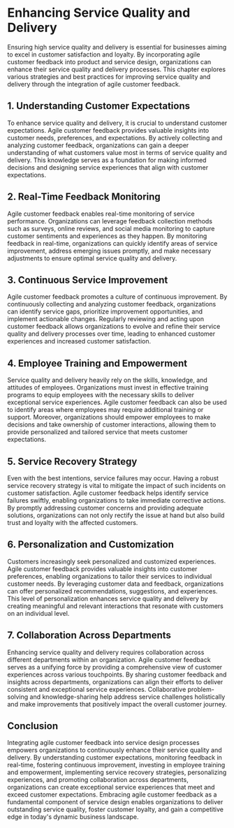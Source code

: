 Enhancing Service Quality and Delivery
===============================================

Ensuring high service quality and delivery is essential for businesses aiming to excel in customer satisfaction and loyalty. By incorporating agile customer feedback into product and service design, organizations can enhance their service quality and delivery processes. This chapter explores various strategies and best practices for improving service quality and delivery through the integration of agile customer feedback.

**1. Understanding Customer Expectations**
------------------------------------------

To enhance service quality and delivery, it is crucial to understand customer expectations. Agile customer feedback provides valuable insights into customer needs, preferences, and expectations. By actively collecting and analyzing customer feedback, organizations can gain a deeper understanding of what customers value most in terms of service quality and delivery. This knowledge serves as a foundation for making informed decisions and designing service experiences that align with customer expectations.

**2. Real-Time Feedback Monitoring**
------------------------------------

Agile customer feedback enables real-time monitoring of service performance. Organizations can leverage feedback collection methods such as surveys, online reviews, and social media monitoring to capture customer sentiments and experiences as they happen. By monitoring feedback in real-time, organizations can quickly identify areas of service improvement, address emerging issues promptly, and make necessary adjustments to ensure optimal service quality and delivery.

**3. Continuous Service Improvement**
-------------------------------------

Agile customer feedback promotes a culture of continuous improvement. By continuously collecting and analyzing customer feedback, organizations can identify service gaps, prioritize improvement opportunities, and implement actionable changes. Regularly reviewing and acting upon customer feedback allows organizations to evolve and refine their service quality and delivery processes over time, leading to enhanced customer experiences and increased customer satisfaction.

**4. Employee Training and Empowerment**
----------------------------------------

Service quality and delivery heavily rely on the skills, knowledge, and attitudes of employees. Organizations must invest in effective training programs to equip employees with the necessary skills to deliver exceptional service experiences. Agile customer feedback can also be used to identify areas where employees may require additional training or support. Moreover, organizations should empower employees to make decisions and take ownership of customer interactions, allowing them to provide personalized and tailored service that meets customer expectations.

**5. Service Recovery Strategy**
--------------------------------

Even with the best intentions, service failures may occur. Having a robust service recovery strategy is vital to mitigate the impact of such incidents on customer satisfaction. Agile customer feedback helps identify service failures swiftly, enabling organizations to take immediate corrective actions. By promptly addressing customer concerns and providing adequate solutions, organizations can not only rectify the issue at hand but also build trust and loyalty with the affected customers.

**6. Personalization and Customization**
----------------------------------------

Customers increasingly seek personalized and customized experiences. Agile customer feedback provides valuable insights into customer preferences, enabling organizations to tailor their services to individual customer needs. By leveraging customer data and feedback, organizations can offer personalized recommendations, suggestions, and experiences. This level of personalization enhances service quality and delivery by creating meaningful and relevant interactions that resonate with customers on an individual level.

**7. Collaboration Across Departments**
---------------------------------------

Enhancing service quality and delivery requires collaboration across different departments within an organization. Agile customer feedback serves as a unifying force by providing a comprehensive view of customer experiences across various touchpoints. By sharing customer feedback and insights across departments, organizations can align their efforts to deliver consistent and exceptional service experiences. Collaborative problem-solving and knowledge-sharing help address service challenges holistically and make improvements that positively impact the overall customer journey.

**Conclusion**
--------------

Integrating agile customer feedback into service design processes empowers organizations to continuously enhance their service quality and delivery. By understanding customer expectations, monitoring feedback in real-time, fostering continuous improvement, investing in employee training and empowerment, implementing service recovery strategies, personalizing experiences, and promoting collaboration across departments, organizations can create exceptional service experiences that meet and exceed customer expectations. Embracing agile customer feedback as a fundamental component of service design enables organizations to deliver outstanding service quality, foster customer loyalty, and gain a competitive edge in today's dynamic business landscape.
